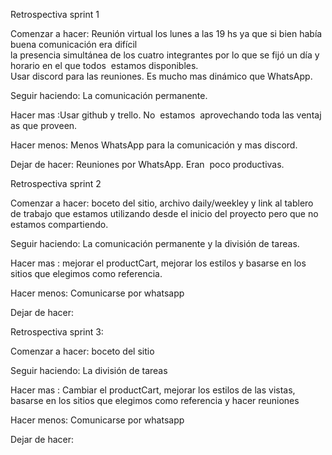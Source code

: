Retrospectiva sprint 1

Comenzar a hacer: Reunión virtual los lunes a las 19 hs ya que si bien había buena comunicación era difícil
la presencia simultánea de los cuatro integrantes por lo que se fijó un día y horario en el que todos 
estamos disponibles. Usar discord para las reuniones. Es mucho mas dinámico que WhatsApp.

Seguir haciendo: La comunicación permanente.

Hacer mas :Usar github y trello. No  estamos  aprovechando toda las ventajas que proveen.

Hacer menos: Menos WhatsApp para la comunicación y mas discord.

Dejar de hacer: Reuniones por WhatsApp. Eran  poco productivas.

Retrospectiva sprint 2

Comenzar a hacer: boceto del sitio, archivo daily/weekley y link al tablero de trabajo que estamos
utilizando desde el inicio del proyecto pero que no estamos compartiendo.

Seguir haciendo: La comunicación permanente y la división de tareas.

Hacer mas : mejorar el productCart, mejorar los estilos y basarse en los sitios que elegimos como
referencia.

Hacer menos: Comunicarse por whatsapp

Dejar de hacer:

Retrospectiva sprint 3:

Comenzar a hacer: boceto del sitio

Seguir haciendo: La división de tareas

Hacer mas : Cambiar el productCart, mejorar los estilos de las vistas, basarse en los sitios que elegimos como referencia y hacer reuniones

Hacer menos: Comunicarse por whatsapp

Dejar de hacer:
